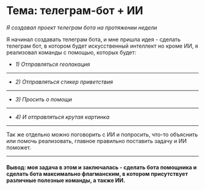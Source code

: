 # Тема: телеграм-бот + ИИ
*Я создавал проект телеграм бота на протяжении недели*

Я начинал создавать телеграм бота, и мне пришла идея - сделать телеграм бот, в котором будет искусственный интеллект но кроме ИИ, я реализовал команды с помощью, которых будет:

- *1) Отправляться геолакация*
___
- *2) Отправляться стикер приветствия*
___
- *3) Просить о помощи*
___
- *4) И отправляться крутая картинка*
___

Так же отдельно можно поговорить с ИИ и попросить, что-то объяснить или помочь реализовать, главное правильно поставить задачу и ИИ поможет.
___

#### Вывод: моя задача в этом и заключалась - сделать бота помощника и сделать бота максимально флагманским, в котором присутствует различные полезные команды, а также ИИ.